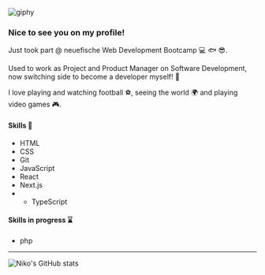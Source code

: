![giphy](https://user-images.githubusercontent.com/122455254/214811603-30dea45f-7a05-4be7-ae14-b5305f26e7ce.gif)

### Nice to see you on my profile!

Just took part @ neuefische Web Development Bootcamp :computer: :fish: :sunglasses:.

Used to work as Project and Product Manager on Software Development, now switching side to become a developer myself! :rocket:

I love playing and watching football :soccer:, seeing the world :earth_africa: and playing video games :video_game:.

#### Skills :wrench:
- HTML 
- CSS 
- Git
- JavaScript
- React
- Next.js
- - TypeScript

#### Skills in progress ⌛
- php

---
![Niko's GitHub stats](https://github-readme-stats.vercel.app/api?username=nikokreissl&theme=vue-dark&show_icons=true&hide_rank=true)
